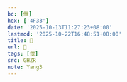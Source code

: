 ```yaml
---
bc: [伳]
hex: ['4F33']
date: '2025-10-13T11:27:23+08:00'
lastmod: '2025-10-22T16:48:51+08:00'
title: 󰗖
url: 󰗖
tags: [伳]
src: GHZR
note: Yang3
---
```

